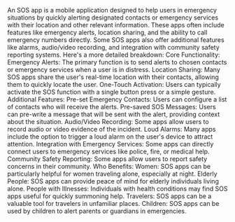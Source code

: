 An SOS app is a mobile application designed to help users in emergency situations by quickly alerting designated contacts or emergency services with their location and other relevant information. These apps often include features like emergency alerts, location sharing, and the ability to call emergency numbers directly. Some SOS apps also offer additional features like alarms, audio/video recording, and integration with community safety reporting systems. 
Here's a more detailed breakdown:
Core Functionality:
Emergency Alerts:
The primary function is to send alerts to chosen contacts or emergency services when a user is in distress. 
Location Sharing:
Many SOS apps share the user's real-time location with their contacts, allowing them to quickly locate the user. 
One-Touch Activation:
Users can typically activate the SOS function with a single button press or a simple gesture. 
Additional Features:
Pre-set Emergency Contacts: Users can configure a list of contacts who will receive the alerts. 
Pre-saved SOS Messages: Users can pre-write a message that will be sent with the alert, providing context about the situation. 
Audio/Video Recording: Some apps allow users to record audio or video evidence of the incident. 
Loud Alarms: Many apps include the option to trigger a loud alarm on the user's device to attract attention. 
Integration with Emergency Services: Some apps can directly connect users to emergency services like police, fire, or medical help. 
Community Safety Reporting: Some apps allow users to report safety concerns in their community. 
Who Benefits:
Women: SOS apps can be particularly helpful for women traveling alone, especially at night.
Elderly People: SOS apps can provide peace of mind for elderly individuals living alone.
People with Illnesses: Individuals with health conditions may find SOS apps useful for quickly summoning help.
Travelers: SOS apps can be a valuable tool for travelers in unfamiliar places.
Children: SOS apps can be used by children to alert parents or guardians in emergencies. 
